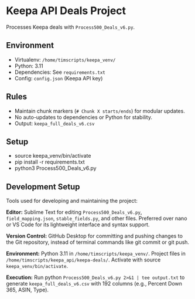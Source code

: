 # Keepa API Deals Project
Processes Keepa deals with `Process500_Deals_v6.py`.

## Environment
- Virtualenv: `/home/timscripts/keepa_venv/`
- Python: 3.11
- Dependencies: See `requirements.txt`
- Config: `config.json` (Keepa API key)

## Rules
- Maintain chunk markers (`# Chunk X starts/ends`) for modular updates.
- No auto-updates to dependencies or Python for stability.
- Output: `keepa_full_deals_v6.csv`

## Setup
- source keepa_venv/bin/activate
- pip install -r requirements.txt
- python3 Process500_Deals_v6.py

## Development Setup
Tools used for developing and maintaining the project:

**Editor:** Sublime Text for editing `Process500_Deals_v6.py`, `field_mapping.json`, `stable_fields.py`, and other files. Preferred over nano or VS Code for its lightweight interface and syntax support.

**Version Control:** GitHub Desktop for committing and pushing changes to the Git repository, instead of terminal commands like git commit or git push.

**Environment:** Python 3.11 in `/home/timscripts/keepa_venv/`. Project files in `/home/timscripts/keepa_api/keepa-deals/`. Activate with source `keepa_venv/bin/activate`.

**Execution:** Run python `Process500_Deals_v6.py 2>&1 | tee output.txt` to generate `keepa_full_deals_v6.csv` with 192 columns (e.g., Percent Down 365, ASIN, Type).